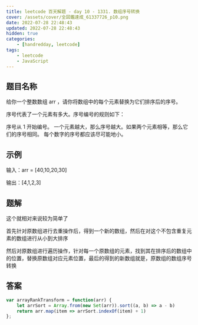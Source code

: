 ```yaml
---
title: leetcode 百天解题 - day 10 - 1331. 数组序号转换
cover: /assets/cover/全図鑑達成_61337726_p10.png
date: 2022-07-28 22:48:43
updated: 2022-07-28 22:48:43
hidden: true
categories:
    - [handredday, leetcode]
tags:
    - leetcode
    - JavaScript
---
```

## 题目名称

给你一个整数数组 arr ，请你将数组中的每个元素替换为它们排序后的序号。

序号代表了一个元素有多大。序号编号的规则如下：

序号从 1 开始编号。
一个元素越大，那么序号越大。如果两个元素相等，那么它们的序号相同。
每个数字的序号都应该尽可能地小。

## 示例

输入：arr = [40,10,20,30]

输出：[4,1,2,3]

## 题解

这个就相对来说较为简单了

首先针对原数组进行去重操作后，得到一个新的数组，然后在对这个不包含重复元素的数组进行从小到大排序

然后对原数组进行遍历操作，针对每一个原数组的元素，找到其在排序后的数组中的位置，替换原数组对应元素位置，最后的得到的新数组就是，原数组的数组序号转换
## 答案

~~~js
var arrayRankTransform = function(arr) {
    let arrSort = Array.from(new Set(arr)).sort((a, b) => a - b)
    return arr.map(item => arrSort.indexOf(item) + 1)
};
~~~